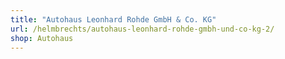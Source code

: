 ```yaml
---
title: "Autohaus Leonhard Rohde GmbH & Co. KG"
url: /helmbrechts/autohaus-leonhard-rohde-gmbh-und-co-kg-2/
shop: Autohaus
---
```

